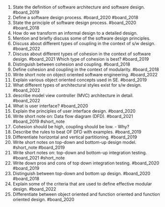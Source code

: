 1. State the definition of software architecture and software design. #board_2019 
2. Define a software design process. #board_2020 #board_2018 
3. State the principle of software design process. #board_2020 #board_2018 
4. How do we transform an  informal design to a detailed design.
5. Mention and briefly discuss some of the software design principles.
6. Discuss about different types of coupling in the context of s/w design. #board_2022 
7. Discuss about different types of cohesion in the context of software design. #board_2021  Which type of cohesion is best? #board_2019 
8. Distinguish between cohesion and coupling. #board_2018 
9. Define cohesion and coupling in the context of modularity. #board_2018 
10. Write short note on object oriented software engineering. #board_2022 
11. Explain various object oriented concepts used in SE. #board_2019 
12. What different types of architectural styles exist for s/w design. #board_2022 
13. describe model view controller (MVC) architecture in detail. #board_2022 
14. What is user interface? #board_2020 
15. Explain the principles of user interface design. #board_2020 
16. Write short note on: Data flow diagram (DFD). #board_2021 #board_2019 #short_note 
17. Cohesion should be high, coupling should be low. - Why?
18. Describe the rules to beat OF DFD with examples. #board_2019 
19. Differentiate horizontal and vertical partitioning. #board_2019 
20. Write short notes on top-down and bottom-up design model. #short_note #board_2019 
21. Write short notes on: top-down and bottom-up integration testing. #board_2021 #short_note 
22. Write down pros and cons of top down integration testing. #board_2020 #board_2019 
23. Distinguish between top-down and bottom up design. #board_2020 #board_2018 
24. Explain some of the criteria that are used to define effective modular design. #board_2022 
25. Differentiate between object oriented and function oriented and function oriented design. #board_2020 